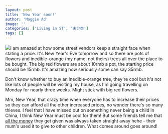 ```yaml
---
layout: post
title: 'New Year soon!'
author: 'Maggie Ad'
image: ''
categories: ['Living in ST', '未分类']
tags: []
---
```


![](http://static.flickr.com/37/102945345_bf44a8b137_m.jpg)I am amazed at how some street vendors keep a straight face when stating a price. It's New Year's Eve tomorrow and so there are pots of flowers and inedible-orange (my name, not theirs) trees all over the place to be bought. The big red flowers are about 10rmb a pot, the starting price should be 15rmb. It's amazing how seriously some can say 35rmb.

Don't know whether to buy an inedible-orange tree, they're cool but it's not like lots of people will be visiting my house, as I'm going travelling on Monday for nearly three weeks. Might stick with big red flowers.

Mm, New Year, that crazy time when everyone has to increase their prices so they can afford all the other increased prices, no wonder there's so many thieves. I feel that I have missed out on something never being a child in China, I think New Year must be cool for them! But some friends tell me that [all the money](http://flickr.com/photos/myshantou/102945106/) they get given was always taken straight away hehe - their mum's used it to give to other children. What comes around goes around!